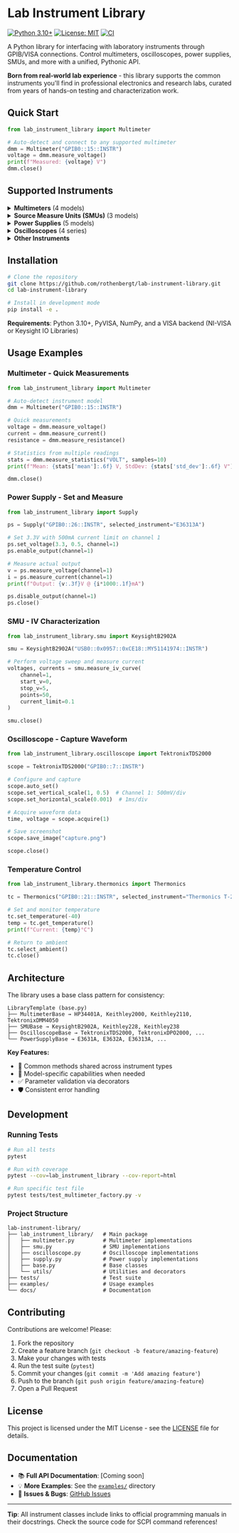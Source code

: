 # Lab Instrument Library

[![Python 3.10+](https://img.shields.io/badge/python-3.10+-blue.svg)](https://www.python.org/downloads/)
[![License: MIT](https://img.shields.io/badge/License-MIT-yellow.svg)](LICENSE)
[![CI](https://github.com/rothenbergt/lab-instrument-library/actions/workflows/ci.yml/badge.svg)](https://github.com/rothenbergt/lab-instrument-library/actions)

A Python library for interfacing with laboratory instruments through GPIB/VISA connections. Control multimeters, oscilloscopes, power supplies, SMUs, and more with a unified, Pythonic API.

**Born from real-world lab experience** - this library supports the common instruments you'll find in professional electronics and research labs, curated from years of hands-on testing and characterization work.

## Quick Start

```python
from lab_instrument_library import Multimeter

# Auto-detect and connect to any supported multimeter
dmm = Multimeter("GPIB0::15::INSTR")
voltage = dmm.measure_voltage()
print(f"Measured: {voltage} V")
dmm.close()
```

## Supported Instruments

<details>
<summary><b>Multimeters</b> (4 models)</summary>

- HP 34401A
- Keithley 2000
- Keithley 2110
- Tektronix DMM4050

</details>

<details>
<summary><b>Source Measure Units (SMUs)</b> (3 models)</summary>

- Keysight B2902A (2-channel, advanced features)
- Keithley 228
- Keithley 238

</details>

<details>
<summary><b>Power Supplies</b> (5 models)</summary>

- Agilent E3631A (Triple output)
- Agilent E3632A (Single output)
- Keysight E3649A (Dual output)
- Keysight E36313A (Triple output)
- Keysight E36234A (Quad output)

</details>

<details>
<summary><b>Oscilloscopes</b> (4 series)</summary>

- Tektronix TDS1000/2000 Series
- Tektronix DPO/MSO2000 Series
- Tektronix MDO3000 Series
- Tektronix TBS1000 Series

</details>

<details>
<summary><b>Other Instruments</b></summary>

- **Function Generators**: Tektronix AFG3000 series
- **Network Analyzers**: Agilent/Keysight E5061B
- **Temperature Controllers**: Thermonics T-2500SE, T-2420, X-Stream 4300
- **Temperature Sensors**: Thermocouples, Thermometers

</details>

## Installation

```bash
# Clone the repository
git clone https://github.com/rothenbergt/lab-instrument-library.git
cd lab-instrument-library

# Install in development mode
pip install -e .
```

**Requirements**: Python 3.10+, PyVISA, NumPy, and a VISA backend (NI-VISA or Keysight IO Libraries)

## Usage Examples

### Multimeter - Quick Measurements

```python
from lab_instrument_library import Multimeter

# Auto-detect instrument model
dmm = Multimeter("GPIB0::15::INSTR")

# Quick measurements
voltage = dmm.measure_voltage()
current = dmm.measure_current()
resistance = dmm.measure_resistance()

# Statistics from multiple readings
stats = dmm.measure_statistics("VOLT", samples=10)
print(f"Mean: {stats['mean']:.6f} V, StdDev: {stats['std_dev']:.6f} V")

dmm.close()
```

### Power Supply - Set and Measure

```python
from lab_instrument_library import Supply

ps = Supply("GPIB0::26::INSTR", selected_instrument="E36313A")

# Set 3.3V with 500mA current limit on channel 1
ps.set_voltage(3.3, 0.5, channel=1)
ps.enable_output(channel=1)

# Measure actual output
v = ps.measure_voltage(channel=1)
i = ps.measure_current(channel=1)
print(f"Output: {v:.3f}V @ {i*1000:.1f}mA")

ps.disable_output(channel=1)
ps.close()
```

### SMU - IV Characterization

```python
from lab_instrument_library.smu import KeysightB2902A

smu = KeysightB2902A("USB0::0x0957::0xCE18::MY51141974::INSTR")

# Perform voltage sweep and measure current
voltages, currents = smu.measure_iv_curve(
    channel=1,
    start_v=0,
    stop_v=5,
    points=50,
    current_limit=0.1
)

smu.close()
```

### Oscilloscope - Capture Waveform

```python
from lab_instrument_library.oscilloscope import TektronixTDS2000

scope = TektronixTDS2000("GPIB0::7::INSTR")

# Configure and capture
scope.auto_set()
scope.set_vertical_scale(1, 0.5)  # Channel 1: 500mV/div
scope.set_horizontal_scale(0.001)  # 1ms/div

# Acquire waveform data
time, voltage = scope.acquire(1)

# Save screenshot
scope.save_image("capture.png")

scope.close()
```

### Temperature Control

```python
from lab_instrument_library.thermonics import Thermonics

tc = Thermonics("GPIB0::21::INSTR", selected_instrument="Thermonics T-2500SE")

# Set and monitor temperature
tc.set_temperature(-40)
temp = tc.get_temperature()
print(f"Current: {temp}°C")

# Return to ambient
tc.select_ambient()
tc.close()
```

## Architecture

The library uses a base class pattern for consistency:

```
LibraryTemplate (base.py)
├── MultimeterBase → HP34401A, Keithley2000, Keithley2110, TektronixDMM4050
├── SMUBase → KeysightB2902A, Keithley228, Keithley238
├── OscilloscopeBase → TektronixTDS2000, TektronixDPO2000, ...
└── PowerSupplyBase → E3631A, E3632A, E36313A, ...
```

**Key Features:**

- 🎯 Common methods shared across instrument types
- 🔧 Model-specific capabilities when needed
- ✅ Parameter validation via decorators
- 🛡️ Consistent error handling

## Development

### Running Tests

```bash
# Run all tests
pytest

# Run with coverage
pytest --cov=lab_instrument_library --cov-report=html

# Run specific test file
pytest tests/test_multimeter_factory.py -v
```

### Project Structure

```
lab-instrument-library/
├── lab_instrument_library/   # Main package
│   ├── multimeter.py         # Multimeter implementations
│   ├── smu.py                # SMU implementations
│   ├── oscilloscope.py       # Oscilloscope implementations
│   ├── supply.py             # Power supply implementations
│   ├── base.py               # Base classes
│   └── utils/                # Utilities and decorators
├── tests/                    # Test suite
├── examples/                 # Usage examples
└── docs/                     # Documentation
```

## Contributing

Contributions are welcome! Please:

1. Fork the repository
2. Create a feature branch (`git checkout -b feature/amazing-feature`)
3. Make your changes with tests
4. Run the test suite (`pytest`)
5. Commit your changes (`git commit -m 'Add amazing feature'`)
6. Push to the branch (`git push origin feature/amazing-feature`)
7. Open a Pull Request

## License

This project is licensed under the MIT License - see the [LICENSE](LICENSE) file for details.

## Documentation

- 📚 **Full API Documentation**: [Coming soon]
- 💡 **More Examples**: See the [`examples/`](examples/) directory
- 🐛 **Issues & Bugs**: [GitHub Issues](https://github.com/rothenbergt/lab-instrument-library/issues)

---

**Tip**: All instrument classes include links to official programming manuals in their docstrings. Check the source code for SCPI command references!
